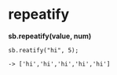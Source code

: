 # repeatify

**sb.repeatify\(value, num\)**

```text
sb.reatify("hi", 5);
```

```text
-> ['hi','hi','hi','hi','hi']
```

